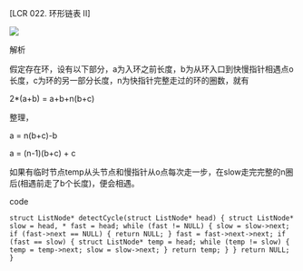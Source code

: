 [LCR 022. 环形链表 II]

![](https://lalala1502.oss-cn-beijing.aliyuncs.com/%E5%B1%8F%E5%B9%95%E6%88%AA%E5%9B%BE%202024-04-16%20185726.png)

解析

假定存在环，设有以下部分，a为入环之前长度，b为从环入口到快慢指针相遇点o长度，c为环的另一部分长度，n为快指针完整走过的环的圈数，就有

2*(a+b) = a+b+n(b+c)

整理，

a = n(b+c)-b

a = (n-1)(b+c) + c

如果有临时节点temp从头节点和慢指针从o点每次走一步，在slow走完完整的n圈后(相遇前走了b个长度)，便会相遇。

code

`struct ListNode* detectCycle(struct ListNode* head) {
    struct ListNode* slow = head, * fast = head;
    while (fast != NULL) {
        slow = slow->next;
        if (fast->next == NULL) {
            return NULL;
        }
        fast = fast->next->next;
        if (fast == slow) {
            struct ListNode* temp = head;
            while (temp != slow) {
                temp = temp->next;
                slow = slow->next;
            }
            return temp;
        }
    }
    return NULL;
}`